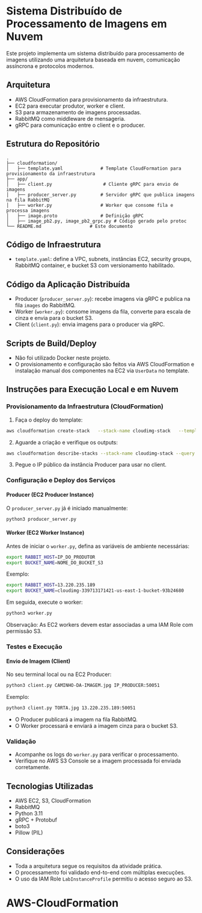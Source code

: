 
# Sistema Distribuído de Processamento de Imagens em Nuvem

Este projeto implementa um sistema distribuído para processamento de imagens utilizando uma arquitetura baseada em nuvem, comunicação assíncrona e protocolos modernos.

## Arquitetura

- AWS CloudFormation para provisionamento da infraestrutura.
- EC2 para executar produtor, worker e client.
- S3 para armazenamento de imagens processadas.
- RabbitMQ como middleware de mensageria.
- gRPC para comunicação entre o client e o producer.

## Estrutura do Repositório

```
.
├── cloudformation/
│   ├── template.yaml              # Template CloudFormation para provisionamento da infraestrutura
├── app/
│   ├── client.py                   # Cliente gRPC para envio de imagens
│   ├── producer_server.py         # Servidor gRPC que publica imagens na fila RabbitMQ
│   ├── worker.py                  # Worker que consome fila e processa imagens
│   ├── image.proto                # Definição gRPC
│   ├── image_pb2.py, image_pb2_grpc.py # Código gerado pelo protoc
└── README.md                  # Este documento
```

## Código de Infraestrutura

- `template.yaml`: define a VPC, subnets, instâncias EC2, security groups, RabbitMQ container, e bucket S3 com versionamento habilitado.

## Código da Aplicação Distribuída

- Producer (`producer_server.py`): recebe imagens via gRPC e publica na fila `images` do RabbitMQ.
- Worker (`worker.py`): consome imagens da fila, converte para escala de cinza e envia para o bucket S3.
- Client (`client.py`): envia imagens para o producer via gRPC.

## Scripts de Build/Deploy

- Não foi utilizado Docker neste projeto.
- O provisionamento e configuração são feitos via AWS CloudFormation e instalação manual dos componentes na EC2 via `UserData` no template.

## Instruções para Execução Local e em Nuvem

### Provisionamento da Infraestrutura (CloudFormation)

1. Faça o deploy do template:

```bash
aws cloudformation create-stack   --stack-name cloudimg-stack   --template-body file://template.yaml   --capabilities CAPABILITY_IAM
```

2. Aguarde a criação e verifique os outputs:

```bash
aws cloudformation describe-stacks --stack-name cloudimg-stack --query "Stacks[0].Outputs"
```

3. Pegue o IP público da instância Producer para usar no client.

### Configuração e Deploy dos Serviços

#### Producer (EC2 Producer Instance)

O `producer_server.py` já é iniciado manualmente:

```bash
python3 producer_server.py
```

#### Worker (EC2 Worker Instance)

Antes de iniciar o `worker.py`, defina as variáveis de ambiente necessárias:

```bash
export RABBIT_HOST=IP_DO_PRODUTOR
export BUCKET_NAME=NOME_DO_BUCKET_S3
```

Exemplo:

```bash
export RABBIT_HOST=13.220.235.189
export BUCKET_NAME=cloudimg-339713171421-us-east-1-bucket-93b24680
```

Em seguida, execute o worker:

```bash
python3 worker.py
```

Observação: As EC2 workers devem estar associadas a uma IAM Role com permissão S3.

### Testes e Execução

#### Envio de Imagem (Client)

No seu terminal local ou na EC2 Producer:

```bash
python3 client.py CAMINHO-DA-IMAGEM.jpg IP_PRODUCER:50051
```

Exemplo:

```bash
python3 client.py TORTA.jpg 13.220.235.189:50051
```

- O Producer publicará a imagem na fila RabbitMQ.
- O Worker processará e enviará a imagem cinza para o bucket S3.

### Validação

- Acompanhe os logs do `worker.py` para verificar o processamento.
- Verifique no AWS S3 Console se a imagem processada foi enviada corretamente.

## Tecnologias Utilizadas

- AWS EC2, S3, CloudFormation
- RabbitMQ
- Python 3.11
- gRPC + Protobuf
- boto3
- Pillow (PIL)

## Considerações

- Toda a arquitetura segue os requisitos da atividade prática.
- O processamento foi validado end-to-end com múltiplas execuções.
- O uso da IAM Role `LabInstanceProfile` permitiu o acesso seguro ao S3.
# AWS-CloudFormation
